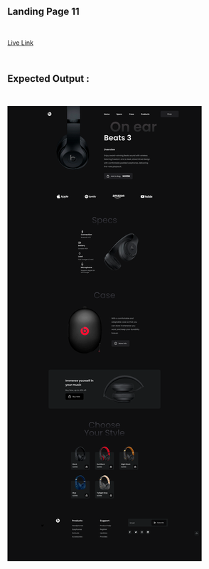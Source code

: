 ## Landing Page 11
<br>

[Live Link]()

<br>


## Expected Output :
<br>

![Landing Page Output](./Output.png)
